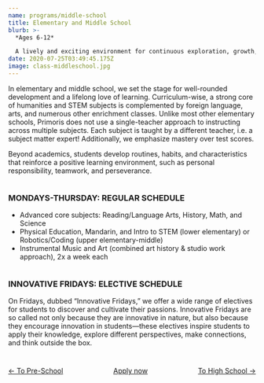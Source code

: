 ```yaml
---
name: programs/middle-school
title: Elementary and Middle School
blurb: >-
  *Ages 6-12*

  A lively and exciting environment for continuous exploration, growth, and confidence-building
date: 2020-07-25T03:49:45.175Z
image: class-middleschool.jpg
---
```

In elementary and middle school, we set the stage for well-rounded development and a lifelong love of learning. Curriculum-wise, a strong core of humanities and STEM subjects is complemented by foreign language, arts, and numerous other enrichment classes. Unlike most other elementary schools, Primoris does not use a single-teacher approach to instructing across multiple subjects. Each subject is taught by a different teacher, i.e. a subject matter expert! Additionally, we emphasize mastery over test scores.

Beyond academics, students develop routines, habits, and characteristics that reinforce a positive learning environment, such as personal responsibility, teamwork, and perseverance.

<div class="row">
<div class="column large-6">
<h3>MONDAYS-THURSDAY: REGULAR SCHEDULE</h3>
<ul>
<li>Advanced core subjects: Reading/Language Arts, History, Math, and Science</li>
<li>Physical Education, Mandarin, and Intro to STEM (lower elementary) or Robotics/Coding (upper elementary-middle)</li>
<li>Instrumental Music and Art (combined art history & studio work approach), 2x a week each</li>
</ul>
</div>
<div class="column large-6">
<h3>INNOVATIVE FRIDAYS: ELECTIVE SCHEDULE</h3>
On Fridays, dubbed “Innovative Fridays,” we offer a wide range of electives for students to discover and cultivate their passions. Innovative Fridays are so called not only because they are innovative in nature, but also because they encourage innovation in students—these electives inspire students to apply their knowledge, explore different perspectives, make connections, and think outside the box.
</div>
</div>
<p class="row" style="margin-top:40px">
<a href="/programs/pre-school" style="float:left">← To Pre-School</a>
<a href="/programs/high-school" style="float:right">To High School →</a>
</p>
<p style="margin-top:40px; text-align: center;">
  <a class="submit-button" href="/admissions/apply">Apply now</a>
</p>

